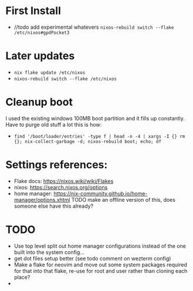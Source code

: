 # First Install

- //todo add experimental whatevers `nixos-rebuild switch --flake /etc/nixos#gpdPocket3`

# Later updates

- `nix flake update /etc/nixos`
- `nixos-rebuild switch --flake /etc/nixos`

# Cleanup boot

I used the existing windows 100MB boot partition and it fills up constantly. Have to purge old stuff a lot this is how:

- `find '/boot/loader/entries' -type f | head -n -4 | xargs -I {} rm {}; nix-collect-garbage -d; nixos-rebuild boot; echo; df`

# Settings references:

- Flake docs: https://nixos.wiki/wiki/Flakes
- nixos: https://search.nixos.org/options
- home manager: https://nix-community.github.io/home-manager/options.xhtml
  TODO make an offline version of this, does someone else have this already?


# TODO
- Use top level split out home manager configurations instead of the one built into the system config...
- get dot files setup better (see todo comment on wezterm config)
- Make a flake for neovim and move out some system packages required for that into that flake, re-use for root and user rather than cloning each place?
- 
